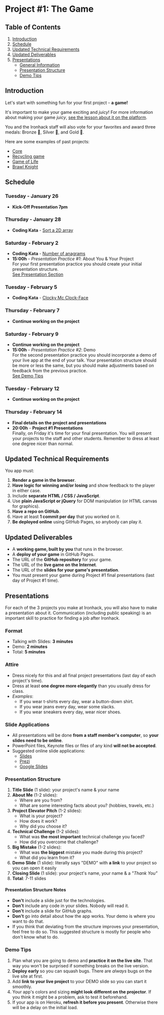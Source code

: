 # Project #1: The Game

## Table of Contents

1. [Introduction](#introduction)
2. [Schedule](#schedule)
3. [Updated Technical Requirements](#updated-technical-requirements)
4. [Updated Deliverables](#updated-deliverables)
5. [Presentations](#presentations)
   - [General Information](#presentations)
   - [Presentation Structure](#presentation-structure)
   - [Demo Tips](#demo-tips)

## Introduction

Let's start with something fun for your first project - **a game!**

It's important to make your game exciting and _juicy_!
For more information about making your game _juicy_,
[see the lesson about it on the platform](http://learn.ironhack.com/#/learning_unit/6689).

You and the Ironhack staff will also vote for your favorites
and award three medals: Bronze 🥉, Silver 🥈, and Gold 🥇.

Here are some examples of past projects:

- [Core](https://grosbegue.github.io/Core/)
- [Recycling game](https://frietpoune.github.io/RecyclingGame---Project1])
- [Game of Life](https://abiglary.github.io/game-of-life/)
- [Brawl Knight](https://f-jules.github.io/IronHack-Paris---Module-1-Project/)

## Schedule

### Tuesday - January 26

- **Kick-Off Presentation 7pm**

### Thursday - January 28

- **Coding Kata** - [Sort a 2D array](https://www.codewars.com/kata/sort-a-2d-array)

### Saturday - February 2

- **Coding Kata** - [Number of anagrams](https://www.codewars.com/kata/number-of-anagrams-in-an-array-of-words)
- **15:00h** - _Presentation Practice #1_: About You & Your Project <br>
  For your first presentation practice
  you should create your initial presentation structure. <br>
  [See Presentation Section](#presentations)

### Tuesday - February 5

- **Coding Kata** - [Clocky Mc Clock-Face](https://www.codewars.com/kata/clocky-mc-clock-face)

### Thursday - February 7

- **Continue working on the project**

### Saturday - February 9

- **Continue working on the project**
- **15:00h** - _Presentation Practice #2_: Demo <br>
  For the second presentation practice
  you should incorporate a demo of your live app at the end of your talk.
  Your presentation structure should be more or less the same,
  but you should make adjustments based on feedback from the previous practice. <br>
  [See Demo Tips](#demo-tips)

### Tuesday - February 12

- **Continue working on the project**

### Thursday - February 14

- **Final details on the project and presentations**
- **20:00h** - **Project #1 Presentations** <br>
  Finally, on Friday it's time for your final presentation.
  You will present your projects to the staff and other students.
  Remember to dress at least one degree nicer than normal.

## Updated Technical Requirements

You app must:

1. **Render a game in the browser**.
2. **Have logic for winning and/or losing**
   and show feedback to the player in either case.
3. Include **separate HTML / CSS / JavaScript**.
4. Use **plain JavaScript or jQuery** for DOM manipulation
   (or HTML canvas for graphics).
5. **Have a repo on GitHub**.
6. Have at least **1 commit per day** that you worked on it.
7. **Be deployed online** using GitHub Pages, so anybody can play it.

## Updated Deliverables

- A **working game, built by you** that runs in the browser.
- A **deploy of your game** in GitHub Pages.
- The URL of the **GitHub repository** for your game.
- The URL of the **live game on the Internet**.
- The URL of the **slides for your game's presentation**.
- You must present your game during Project #1 final presentations
  (last day of Project #1 time).

## Presentations

For each of the 3 projects you make at Ironhack,
you will also have to make a presentation about it.
Communication (including public speaking) is an important skill to practice
for finding a job after Ironhack.

### Format

- Talking with Slides: **3 minutes**
- Demo: **2 minutes**
- Total: **5 minutes**

### Attire

- Dress nicely for this and all final project presentations
  (last day of each project's time).
- Dress at least **one degree more elegantly** than you usually dress for class.
- _Examples_:
  - If you wear t-shirts every day, wear a button-down shirt.
  - If you wear jeans every day, wear some slacks.
  - If you wear sneakers every day, wear nicer shoes.

### Slide Applications

- All presentations will be done **from a staff member's computer**,
  so **your slides need to be online**.
- PowerPoint files, Keynote files or files of any kind **will not be accepted**.
- Suggested online slide applications:
  - [Slides](https://slides.com/)
  - [Prezi](https://prezi.com/)
  - [Google Slides](https://www.google.com/slides/about/)

### Presentation Structure

1. **Title Slide** (1 slide): your project's name & your name
2. **About Me** (1-2 slides):
   - Where are you from?
   - What are some interesting facts about you? (hobbies, travels, etc.)
3. **Project Elevator Pitch** (1-2 slides):
   - What is your project?
   - How does it work?
   - Why did you choose it?
4. **Technical Challenge** (1-2 slides):
   - What was **the most important** technical challenge you faced?
   - How did you overcome that challenge?
5. **Big Mistake** (1-2 slides):
   - What was **the biggest** mistake you made during this project?
   - What did you learn from it?
6. **Demo Slide** (1 slide): literally says "DEMO"
   with **a link** to your project so you can open it easily
7. **Closing Slide** (1 slide): your project's name, your name & a _"Thank You"_
8. **Total**: 7-11 slides

#### Presentation Structure Notes

- **Don't** include a slide just for the technologies.
- **Don't** include any code in your slides. Nobody will read it.
- **Don't** include a slide for GitHub graphs.
- **Don't** go into detail about how the app works.
  Your demo is where you want to do that.
- If you think that deviating from the structure improves your presentation,
  feel free to do so.
  This suggested structure is mostly for people who don't know what to do.

### Demo Tips

1. Plan what you are going to demo and **practice it on the live site**.
   That way you won't be surprised if something breaks on the live version.
2. **Deploy early** so you can squash bugs.
   There are _always_ bugs on the live site at first.
3. Add **link to your live project** to your DEMO slide
   so you can start it smoothly.
4. Your app's colors and sizing **might look different on the projector**.
   If you think it might be a problem, ask to test it beforehand.
5. If your app is on Heroku, **refresh it before you present**.
   Otherwise there will be a delay on the initial load.